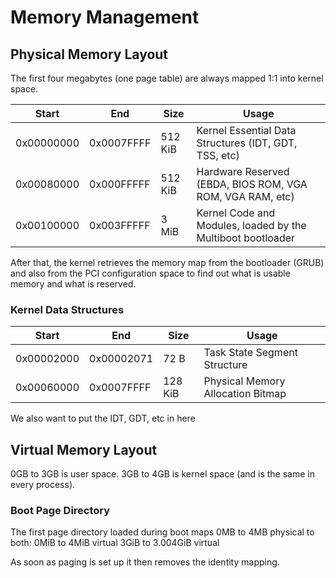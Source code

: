 # Memory Management

## Physical Memory Layout

The first four megabytes (one page table) are always mapped 1:1 into kernel space. 

| Start      | End        | Size     | Usage                                      									   |
| ---------- | ---------- | -------- | ------------------------------------------------------------------------------- |
| 0x00000000 | 0x0007FFFF |  512 KiB | Kernel Essential Data Structures (IDT, GDT, TSS, etc)
| 0x00080000 | 0x000FFFFF |  512 KiB | Hardware Reserved (EBDA, BIOS ROM, VGA ROM, VGA RAM, etc)
| 0x00100000 | 0x003FFFFF |    3 MiB | Kernel Code and Modules, loaded by the Multiboot bootloader

After that, the kernel retrieves the memory map from the bootloader (GRUB) and also from the PCI configuration space to find out what is usable memory and what is reserved.

### Kernel Data Structures

| Start      | End        | Size     | Usage                                      									   |
| ---------- | ---------- | -------- | ------------------------------------------------------------------------------- |
| 0x00002000 | 0x00002071 |   72   B | Task State Segment Structure													   |
| 0x00060000 | 0x0007FFFF |  128 KiB | Physical Memory Allocation Bitmap                                               |

We also want to put the IDT, GDT, etc in here

## Virtual Memory Layout

0GB to 3GB is user space.
3GB to 4GB is kernel space (and is the same in every process).

### Boot Page Directory

The first page directory loaded during boot maps 0MB to 4MB physical to both:
	0MiB to 4MiB virtual
	3GiB to 3.004GiB virtual

As soon as paging is set up it then removes the identity mapping.